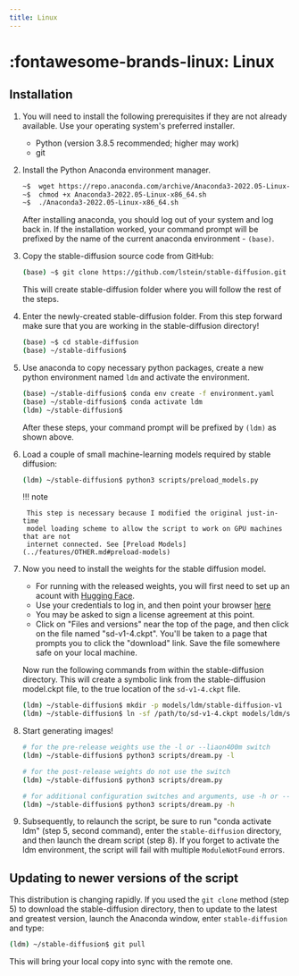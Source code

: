 ```yaml
---
title: Linux
---
```


# :fontawesome-brands-linux: Linux

## Installation

1. You will need to install the following prerequisites if they are not already
   available. Use your operating system's preferred installer.

    - Python (version 3.8.5 recommended; higher may work)
    - git

2. Install the Python Anaconda environment manager.

    ```bash
    ~$  wget https://repo.anaconda.com/archive/Anaconda3-2022.05-Linux-x86_64.sh
    ~$  chmod +x Anaconda3-2022.05-Linux-x86_64.sh
    ~$  ./Anaconda3-2022.05-Linux-x86_64.sh
    ```

    After installing anaconda, you should log out of your system and log back in. If
    the installation worked, your command prompt will be prefixed by the name of the
    current anaconda environment - `(base)`.

3. Copy the stable-diffusion source code from GitHub:

    ```bash
    (base) ~$ git clone https://github.com/lstein/stable-diffusion.git
    ```

    This will create stable-diffusion folder where you will follow the rest of the
    steps.

4. Enter the newly-created stable-diffusion folder. From this step forward make
   sure that you are working in the stable-diffusion directory!

    ```bash
    (base) ~$ cd stable-diffusion
    (base) ~/stable-diffusion$
    ```

5. Use anaconda to copy necessary python packages, create a new python
   environment named `ldm` and activate the environment.

    ```bash
    (base) ~/stable-diffusion$ conda env create -f environment.yaml
    (base) ~/stable-diffusion$ conda activate ldm
    (ldm) ~/stable-diffusion$
    ```

    After these steps, your command prompt will be prefixed by `(ldm)` as shown
    above.

6. Load a couple of small machine-learning models required by stable diffusion:

    ```bash
    (ldm) ~/stable-diffusion$ python3 scripts/preload_models.py
    ```

    !!! note

        This step is necessary because I modified the original just-in-time
        model loading scheme to allow the script to work on GPU machines that are not
        internet connected. See [Preload Models](../features/OTHER.md#preload-models)

7. Now you need to install the weights for the stable diffusion model.

      - For running with the released weights, you will first need to set up an acount
        with [Hugging Face](https://huggingface.co).
      - Use your credentials to log in, and then point your browser [here](https://huggingface.co/CompVis/stable-diffusion-v-1-4-original.)
      - You may be asked to sign a license agreement at this point.
      - Click on "Files and versions" near the top of the page, and then click on the
        file named "sd-v1-4.ckpt". You'll be taken to a page that prompts you to click
        the "download" link. Save the file somewhere safe on your local machine.

      Now run the following commands from within the stable-diffusion directory.
      This will create a symbolic link from the stable-diffusion model.ckpt file, to
      the true location of the `sd-v1-4.ckpt` file.

    ```bash
    (ldm) ~/stable-diffusion$ mkdir -p models/ldm/stable-diffusion-v1
    (ldm) ~/stable-diffusion$ ln -sf /path/to/sd-v1-4.ckpt models/ldm/stable-diffusion-v1/model.ckpt
    ```

8. Start generating images!

    ```bash
    # for the pre-release weights use the -l or --liaon400m switch
    (ldm) ~/stable-diffusion$ python3 scripts/dream.py -l

    # for the post-release weights do not use the switch
    (ldm) ~/stable-diffusion$ python3 scripts/dream.py

    # for additional configuration switches and arguments, use -h or --help
    (ldm) ~/stable-diffusion$ python3 scripts/dream.py -h
    ```

9. Subsequently, to relaunch the script, be sure to run "conda activate ldm"
   (step 5, second command), enter the `stable-diffusion` directory, and then
   launch the dream script (step 8). If you forget to activate the ldm
   environment, the script will fail with multiple `ModuleNotFound` errors.

## Updating to newer versions of the script

This distribution is changing rapidly. If you used the `git clone` method
(step 5) to download the stable-diffusion directory, then to update to the
latest and greatest version, launch the Anaconda window, enter
`stable-diffusion` and type:

```bash
(ldm) ~/stable-diffusion$ git pull
```

This will bring your local copy into sync with the remote one.
